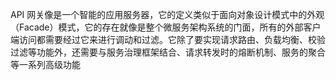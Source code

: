API 网关像是一个智能的应用服务器，它的定义类似于面向对象设计模式中的外观（Facade）模式，它的存在就像是整个微服务架构系统的门面，所有的外部客户端访问都需要经过它来进行调动和过滤。它除了要实现请求路由、负载均衡、校验过滤等功能外，还需要与服务治理框架结合、请求转发时的熔断机制、服务的聚合等一系列高级功能

